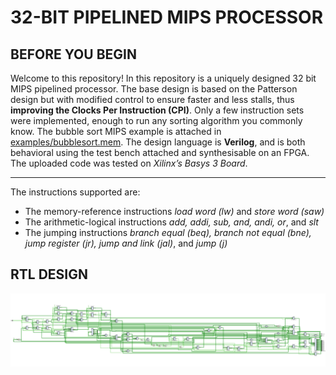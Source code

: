 # 32-BIT PIPELINED MIPS PROCESSOR
## BEFORE YOU BEGIN
Welcome to this repository! In this repository is a uniquely designed 32 bit MIPS pipelined processor. The base design is based on the Patterson design but  with modified control to ensure faster and less stalls, thus **improving the Clocks Per Instruction (CPI)**.  Only a few instruction sets were implemented, enough to run any sorting algorithm you commonly know. The bubble sort MIPS example is attached in [examples/bubblesort.mem](Examples/bubblesort.mem). The design language is **Verilog**, and is both behavioral using the test bench attached and synthesisable on an FPGA. The uploaded code was tested on *Xilinx’s Basys 3 Board*. 
- - - -
The instructions supported are:
* The memory-reference instructions *load word (lw)* and *store word (saw)*
*  The arithmetic-logical instructions *add, addi, sub, and, andi, or*, and *slt*
* The jumping instructions *branch equal (beq), branch not equal (bne), jump register (jr), jump and link (jal)*, and *jump (j)*

## RTL DESIGN
![](Pipeline%20CPU%20RTL.png)


